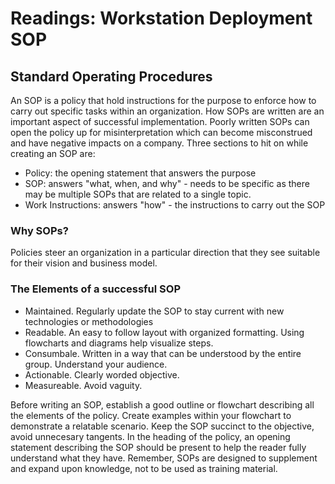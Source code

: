 # Readings: Workstation Deployment SOP
## Standard Operating Procedures
An SOP is a policy that hold instructions for the purpose to enforce how to carry out specific tasks within an organization. How SOPs are written are an important aspect of successful implementation. Poorly written SOPs can open the policy up for misinterpretation which can become misconstrued and have negative impacts on a company. Three sections to hit on while creating an SOP are: 
  - Policy: the opening statement that answers the purpose
  - SOP: answers "what, when, and why" - needs to be specific as there may be multiple SOPs that are related to a single topic. 
  - Work Instructions: answers "how" - the instructions to carry out the SOP
 ### Why SOPs?
 Policies steer an organization in a particular direction that they see suitable for their vision and business model. 
 ### The Elements of a successful SOP
  - Maintained. Regularly update the SOP to stay current with new technologies or methodologies
  - Readable. An easy to follow layout with organized formatting. Using flowcharts and diagrams help visualize steps.
  - Consumbale. Written in a way that can be understood by the entire group. Understand your audience.
  - Actionable. Clearly worded objective.
  - Measureable. Avoid vaguity. 

Before writing an SOP, establish a good outline or flowchart describing all the elements of the policy. Create examples within your flowchart to demonstrate a relatable scenario. Keep the SOP succinct to the objective, avoid unnecesary tangents. 
In the heading of the policy, an opening statement describing the SOP should be present to help the reader fully understand what they have.
Remember, SOPs are designed to supplement and expand upon knowledge, not to be used as training material.
